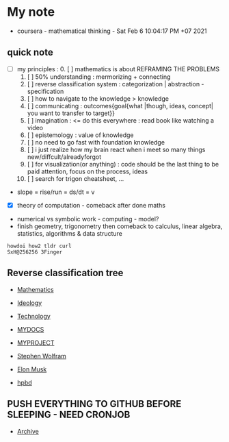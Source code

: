 # My note
- coursera - mathematical thinking - Sat Feb  6 10:04:17 PM +07 2021
## quick note
* [ ] my principles :
    0. [ ] mathematics is about REFRAMING THE PROBLEMS
    1. [ ] 50% understanding : mermorizing + connecting
    2. [ ] reverse classification system : categorization | abstraction - specification
    3. [ ] how to navigate to the knowledge > knowledge
    4. [ ] communicating : outcomes{goal{what |though, ideas, concept| you want to transfer to target}}
    5. [ ] imagination : <= do this everywhere : read book like watching a video
    6. [ ] epistemology : value of knowledge
    7. [ ] no need to go fast with foundation knowledge 
    8. [ ] i just realize how my brain react when i meet so many things new/diffcult/alreadyforgot
    9. [ ] for visualization(or anything) : code should be the last thing to be paid attention, focus on the process, ideas
    10. [ ] search for trigon cheatsheet, ...
- slope = rise/run = ds/dt = v
- [X] theory of computation - comeback after done maths
- numerical vs symbolic work - computing - model?
- finish geometry, trigonometry then comeback to calculus, linear algebra, statistics, algorithms & data structure
```
howdoi how2 tldr curl
SxH@256256 3Finger
```

## Reverse classification tree

* [Mathematics](Mathematics)
* [Ideology](Ideology)
* [Technology](Technology)

* [MYDOCS](MYDOCS)
* [MYPROJECT](MYPROJECT)

* [Stephen Wolfram](Stephen-Wolfram)
* [Elon Musk](Elon-Musk)
* [hpbd](hpbdMH)

## PUSH EVERYTHING TO GITHUB BEFORE SLEEPING - NEED CRONJOB
* [Archive](archive)
